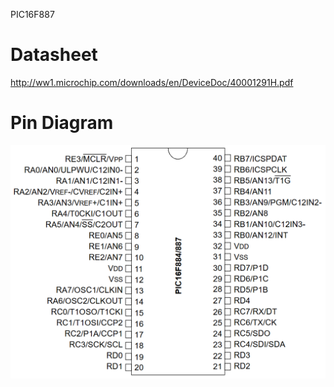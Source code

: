 PIC16F887

# Datasheet
http://ww1.microchip.com/downloads/en/DeviceDoc/40001291H.pdf

# Pin Diagram
![4b2dcc3809d970a44b871881339c48a8.png](../../../img/1c1c59bc80314b0c839e53a81231c69a.png)

